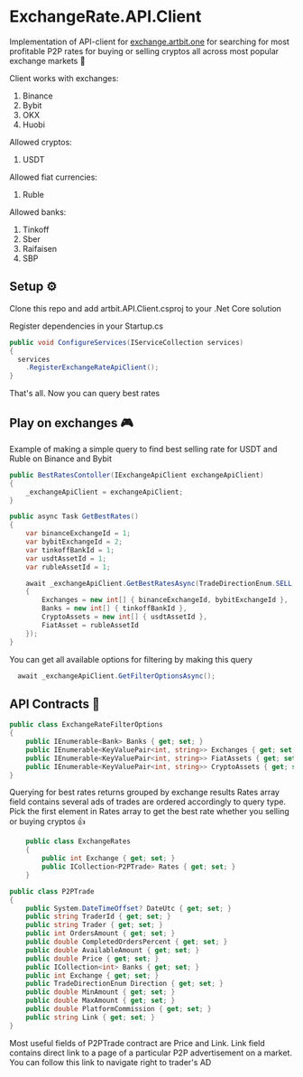 # ExchangeRate.API.Client

Implementation of API-client for [exchange.artbit.one](https://ex.artbit.one/) for searching for most profitable P2P rates for buying or selling cryptos all across most popular exchange markets 🚀

Client works with exchanges:
1. Binance
2. Bybit
3. OKX
4. Huobi

Allowed cryptos:
1. USDT

Allowed fiat currencies:
1. Ruble

Allowed banks:
1. Tinkoff 
2. Sber
3. Raifaisen
4. SBP

## Setup ⚙️
Clone this repo and add artbit.API.Client.csproj to your .Net Core solution                  
                  
Register dependencies in your Startup.cs                 
```c#
public void ConfigureServices(IServiceCollection services)
{
  services
    .RegisterExchangeRateApiClient();
}
```
That's all. Now you can query best rates

## Play on exchanges 🎮
Example of making a simple query to find best selling rate for USDT and Ruble on Binance and Bybit
```c#
public BestRatesContoller(IExchangeApiClient exchangeApiClient)
{
    _exchangeApiClient = exchangeApiClient;
}

public async Task GetBestRates()
{
    var binanceExchangeId = 1;
    var bybitExchangeId = 2;
    var tinkoffBankId = 1;
    var usdtAssetId = 1;
    var rubleAssetId = 1;

    await _exchangeApiClient.GetBestRatesAsync(TradeDirectionEnum.SELL, new ExchangeRateFilter
    {
        Exchanges = new int[] { binanceExchangeId, bybitExchangeId },
        Banks = new int[] { tinkoffBankId },
        CryptoAssets = new int[] { usdtAssetId },
        FiatAsset = rubleAssetId
    });
}
```

You can get all available options for filtering by making this query
```c#
  await _exchangeApiClient.GetFilterOptionsAsync();
```

## API Contracts 📝
```c#
public class ExchangeRateFilterOptions
{
    public IEnumerable<Bank> Banks { get; set; }
    public IEnumerable<KeyValuePair<int, string>> Exchanges { get; set; }
    public IEnumerable<KeyValuePair<int, string>> FiatAssets { get; set; }    
    public IEnumerable<KeyValuePair<int, string>> CryptoAssets { get; set; }
}
```

Querying for best rates returns grouped by exchange results
Rates array field contains several ads of trades are ordered accordingly to query type. 
Pick the first element in Rates array to get the best rate whether you selling or buying cryptos 👍
```c#    
    public class ExchangeRates
    {        
        public int Exchange { get; set; }
        public ICollection<P2PTrade> Rates { get; set; }
    }
```

```c#    
public class P2PTrade
{    
    public System.DateTimeOffset? DateUtc { get; set; }
    public string TraderId { get; set; }
    public string Trader { get; set; }    
    public int OrdersAmount { get; set; }
    public double CompletedOrdersPercent { get; set; }
    public double AvailableAmount { get; set; }
    public double Price { get; set; }
    public ICollection<int> Banks { get; set; }
    public int Exchange { get; set; }
    public TradeDirectionEnum Direction { get; set; }
    public double MinAmount { get; set; }
    public double MaxAmount { get; set; }
    public double PlatformCommission { get; set; }
    public string Link { get; set; }
}
```
Most useful fields of P2PTrade contract are Price and Link. 
Link field contains direct link to a page of a particular P2P advertisement on a market. 
You can follow this link to navigate right to trader's AD





